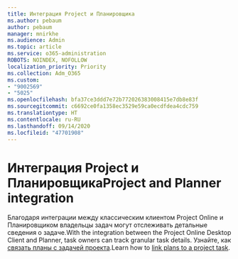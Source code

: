 ```yaml
---
title: Интеграция Project и Планировщика
ms.author: pebaum
author: pebaum
manager: mnirkhe
ms.audience: Admin
ms.topic: article
ms.service: o365-administration
ROBOTS: NOINDEX, NOFOLLOW
localization_priority: Priority
ms.collection: Adm_O365
ms.custom:
- "9002569"
- "5025"
ms.openlocfilehash: bfa37ce3ddd7e72b772026383008415e7db8e83f
ms.sourcegitcommit: c6692ce0fa1358ec3529e59ca0ecdfdea4cdc759
ms.translationtype: HT
ms.contentlocale: ru-RU
ms.lasthandoff: 09/14/2020
ms.locfileid: "47701908"
---
```

# <a name="project-and-planner-integration"></a><span data-ttu-id="84454-102">Интеграция Project и Планировщика</span><span class="sxs-lookup"><span data-stu-id="84454-102">Project and Planner integration</span></span>

<span data-ttu-id="84454-103">Благодаря интеграции между классическим клиентом Project Online и Планировщиком владельцы задач могут отслеживать детальные сведения о задаче.</span><span class="sxs-lookup"><span data-stu-id="84454-103">With the integration between the Project Online Desktop Client and Planner, task owners can track granular task details.</span></span> <span data-ttu-id="84454-104">Узнайте, как [связать планы с задачей проекта](https://www.microsoft.com/microsoft-365/blog/2017/10/30/introducing-new-ways-to-work-in-microsoft-project/).</span><span class="sxs-lookup"><span data-stu-id="84454-104">Learn how to [link plans to a project task](https://www.microsoft.com/microsoft-365/blog/2017/10/30/introducing-new-ways-to-work-in-microsoft-project/).</span></span>

